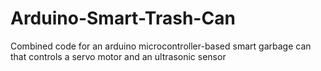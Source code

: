 # Arduino-Smart-Trash-Can
Combined code for an arduino microcontroller-based smart garbage can that controls a servo motor and an ultrasonic sensor
